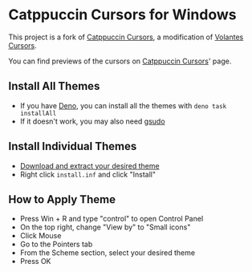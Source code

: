 # Catppuccin Cursors for Windows
This project is a fork of [Catppuccin Cursors], a modification of [Volantes Cursors].

You can find previews of the cursors on [Catppuccin Cursors]' page.

## Install All Themes
- If you have [Deno], you can install all the themes with `deno task installAll`
- If it doesn't work, you may also need [gsudo]

## Install Individual Themes
- [Download and extract your desired theme](https://github.com/RuiNtD/catppuccin-cursors-windows/releases/latest)
- Right click `install.inf` and click "Install"

## How to Apply Theme
- Press Win + R and type "control" to open Control Panel
- On the top right, change "View by" to "Small icons"
- Click Mouse
- Go to the Pointers tab
- From the Scheme section, select your desired theme
- Press OK

[Catppuccin Cursors]: https://github.com/catppuccin/cursors
[Volantes Cursors]: https://github.com/varlesh/volantes-cursors
[Deno]: https://deno.com/
[gsudo]: https://gerardog.github.io/gsudo/
